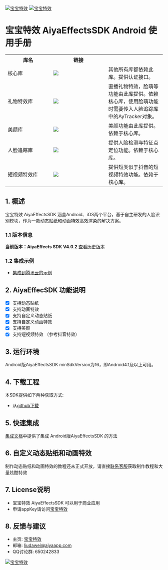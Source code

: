 <a href="http://www.lansear.cn/product/bbtx"><img src="doc/summarize1.jpg" border="0" alt="宝宝特效" /></a>
<a href="http://www.lansear.cn/product/bbtx"><img src="doc/summarize2.jpg" border="0" alt="宝宝特效" /></a>

# 宝宝特效 AiyaEffectsSDK Android 使用手册 

<table align="center" >
<tr>
<th width="130">库名</th><th width="160">链接</th><th></th>
</tr>
<tr><td>核心库</td><td><a href='https://bintray.com/aiyaapp/sdk/AyCore/_latestVersion'><img src='https://api.bintray.com/packages/aiyaapp/sdk/AyCore/images/download.svg'></a></td><td>其他所有库都依赖此库。提供认证接口。</td></tr>
<tr><td>礼物特效库</td><td><a href='https://bintray.com/aiyaapp/sdk/AyGift/_latestVersion'><img src='https://api.bintray.com/packages/aiyaapp/sdk/AyGift/images/download.svg'></a></td><td>直播礼物特效，脸萌等功能由此库提供。依赖核心库，使用脸萌功能时需要传入人脸追踪库中的AyTracker对象。</td></tr>
<tr><td>美颜库</td><td><a href='https://bintray.com/aiyaapp/sdk/AyBeauty/_latestVersion'><img src='https://api.bintray.com/packages/aiyaapp/sdk/AyBeauty/images/download.svg'></a></td><td>美颜功能由此库提供。依赖于核心库。</td></tr>
<tr><td>人脸追踪库</td><td><a href='https://bintray.com/aiyaapp/sdk/AyTrack/_latestVersion'><img src='https://api.bintray.com/packages/aiyaapp/sdk/AyTrack/images/download.svg'></a></td><td>提供人脸检测与特征点定位功能。依赖于核心库。</td></tr>
<tr><td>短视频特效库</td><td><a href='https://bintray.com/aiyaapp/sdk/AyShortVideo/_latestVersion'><img src='https://api.bintray.com/packages/aiyaapp/sdk/AyShortVideo/images/download.svg'></a></td><td>提供短类似于抖音的短视频特效功能。依赖于核心库。</td></tr>
</table>

## 1. 概述
宝宝特效 AiyaEffectsSDK 涵盖Android、iOS两个平台，基于自主研发的人脸识别模块，作为一款动态贴纸和动画特效高效渲染的解决方案。

### 1.1 版本信息
**当前版本：AiyaEffects SDK V4.0.2** [查看历史版本](https://github.com/aiyaapp/AiyaEffectsAndroid/wiki/%E5%8E%86%E5%8F%B2%E7%89%88%E6%9C%AC)

### 1.2 集成示例
* [集成到腾讯云的示例](https://github.com/aiyaapp/AiyaEffectsWithTengxunyunAndroid)

## 2. AiyaEffecSDK 功能说明

- [x] 支持动态贴纸
- [x] 支持动画特效
- [x] 支持自定义动态贴纸
- [x] 支持自定义动画特效
- [x] 支持美颜
- [x] 支持短视频特效 （参考抖音特效）

## 3. 运行环境
Android版AiyaEffectsSDK minSdkVersion为16，即Android4.1及以上可用。

## 4. 下载工程
本SDK提供如下两种获取方式:

* 从[github下载](https://github.com/aiyaapp/AiyaEffectsAndroid)

## 5. 快速集成
[集成文档](https://github.com/aiyaapp/AiyaEffectsAndroid/wiki/%E9%9B%86%E6%88%90%E6%96%87%E6%A1%A3)中提供了集成 Android版AiyaEffectsSDK 的方法

## 6. 自定义动态贴纸和动画特效
制作动态贴纸和动画特效的教程还未正式开放，请直接[联系客服](http://www.lansear.cn/product/bbtx)获取制作教程和大量炫酷特效

## 7. License说明
* 宝宝特效 AiyaEffectsSDK 可以用于商业应用
* 申请appKey请访问[宝宝特效](http://www.lansear.cn/product/bbtx)

## 8. 反馈与建议
- 主页: [宝宝特效](http://www.lansear.cn/product/bbtx)
- 邮箱: <liudawei@aiyaapp.com>
- QQ讨论群: 650242833

<a href="http://www.lansear.cn/product/bbtx/"><img src="doc/logo.png" border="0" alt="宝宝特效" /></a>
